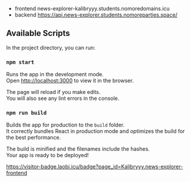 * frontend news-explorer-kalibryyy.students.nomoredomains.icu
* backend https://api.news-explorer.students.nomoreparties.space/

## Available Scripts

In the project directory, you can run:

### `npm start`

Runs the app in the development mode.\
Open [http://localhost:3000](http://localhost:3000) to view it in the browser.

The page will reload if you make edits.\
You will also see any lint errors in the console.

### `npm run build`

Builds the app for production to the `build` folder.\
It correctly bundles React in production mode and optimizes the build for the best performance.

The build is minified and the filenames include the hashes.\
Your app is ready to be deployed!

https://visitor-badge.laobi.icu/badge?page_id=Kalibryyy.news-explorer-frontend


